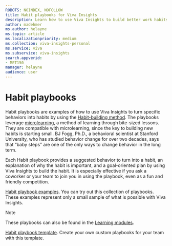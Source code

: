 ```yaml
---
ROBOTS: NOINDEX, NOFOLLOW
title: Habit playbooks for Viva Insights
description: Learn how to use Viva Insights to build better work habits
author: madehmer
ms.author: helayne
ms.topic: article
ms.localizationpriority: medium 
ms.collection: viva-insights-personal 
ms.service: viva 
ms.subservice: viva-insights 
search.appverid: 
- MET150 
manager: helayne
audience: user
---
```


# Habit playbooks

Habit playbooks are examples of how to use Viva Insights to turn specific behaviors into habits by using the [Habit-building method](adopt-habit-building.md). The playbooks leverage [microlearning](https://en.wikipedia.org/wiki/Microlearning), a method of learning through bite-sized lessons. They are compatible with microlearning, since the key to building new habits is starting small. BJ Fogg, Ph.D., a behavioral scientist at Stanford University, who has studied behavior change for over two decades, says that “baby steps” are one of the only ways to change behavior in the long term.

Each Habit playbook provides a suggested behavior to turn into a habit, an explanation of why the habit is important, and a goal-oriented plan by using Viva Insights to build the habit. It is especially effective if you ask a coworker or your team to join you in using the playbook, even as a fun and friendly competition.

[Habit playbook examples](https://download.microsoft.com/download/3/b/8/3b8bbe93-6f74-42c2-804b-4ee63cd541fa/Habit-playbook-examples.pdf). You can try out this collection of playbooks. These examples represent only a small sample of what is possible with Viva Insights.

  >[!Note]
  >These playbooks can also be found in the [Learning modules](adopt-learning-modules.md).

[Habit playbook template](https://download.microsoft.com/download/a/4/5/a45b4038-d929-49b9-9068-cf92fc3772f9/Habit-playbook-template.pptx). Create your own custom playbooks for your team with this template.
